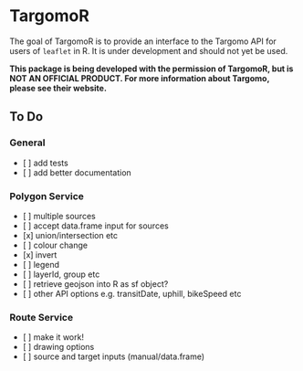 
<!-- README.md is generated from README.Rmd. Please edit that file -->
TargomoR
========

The goal of TargomoR is to provide an interface to the Targomo API for users of `leaflet` in R. It is under development and should not yet be used.

**This package is being developed with the permission of TargomoR, but is NOT AN OFFICIAL PRODUCT. For more information about Targomo, please see their website.**

To Do
-----

### General

-   \[ \] add tests
-   \[ \] add better documentation

### Polygon Service

-   \[ \] multiple sources
-   \[ \] accept data.frame input for sources
-   \[x\] union/intersection etc
-   \[ \] colour change
-   \[x\] invert
-   \[ \] legend
-   \[ \] layerId, group etc
-   \[ \] retrieve geojson into R as sf object?
-   \[ \] other API options e.g. transitDate, uphill, bikeSpeed etc

### Route Service

-   \[ \] make it work!
-   \[ \] drawing options
-   \[ \] source and target inputs (manual/data.frame)
